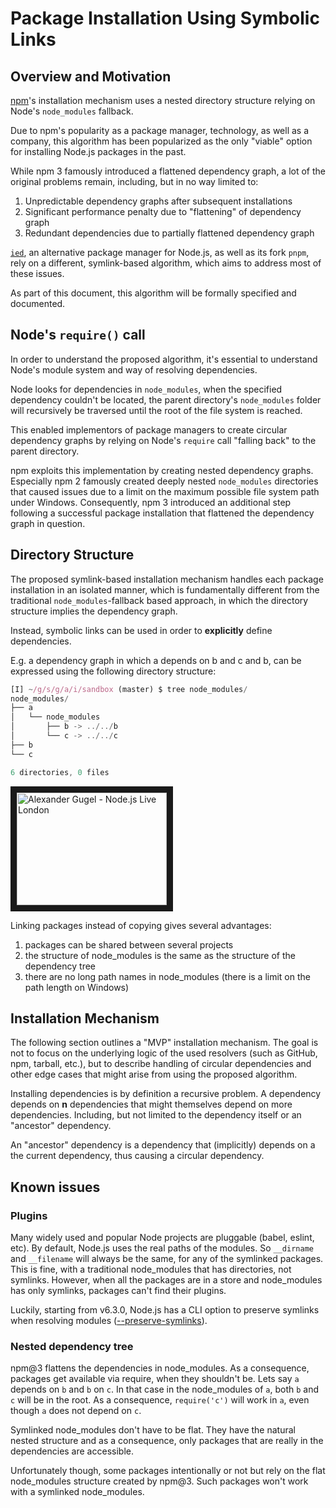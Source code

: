 Package Installation Using Symbolic Links
=========================================

Overview and Motivation
-----------------------

[npm](https://github.com/npm/npm)'s installation mechanism uses a nested
directory structure relying on Node's `node_modules` fallback.

Due to npm's popularity as a package manager, technology, as well as a company,
this algorithm has been popularized as the only "viable" option for installing
Node.js packages in the past.

While npm 3 famously introduced a flattened dependency graph, a lot of the
original problems remain, including, but in no way limited to:

1. Unpredictable dependency graphs after subsequent installations
2. Significant performance penalty due to "flattening" of dependency graph
3. Redundant dependencies due to partially flattened dependency graph

[`ied`](https://github.com/alexanderGugel/ied), an alternative package manager
for Node.js, as well as its fork `pnpm`, rely on a different, symlink-based
algorithm, which aims to address most of these issues.

As part of this document, this algorithm will be formally specified and
documented.

Node's `require()` call
-----------------------

In order to understand the proposed algorithm, it's essential to understand
Node's module system and way of resolving dependencies.

Node looks for dependencies in `node_modules`, when the specified dependency
couldn't be located, the parent directory's `node_modules` folder will
recursively be traversed until the root of the file system is reached.

This enabled implementors of package managers to create circular dependency
graphs by relying on Node's `require` call "falling back" to the parent
directory.

npm exploits this implementation by creating nested dependency graphs.
Especially npm 2 famously created deeply nested `node_modules` directories that
caused issues due to a limit on the maximum possible file system path under
Windows. Consequently, npm 3 introduced an additional step following a
successful package installation that flattened the dependency graph in question.

Directory Structure
-------------------

The proposed symlink-based installation mechanism handles each package
installation in an isolated manner, which is fundamentally different from the
traditional `node_modules`-fallback based approach, in which the directory
structure implies the dependency graph.

Instead, symbolic links can be used in order to **explicitly** define
dependencies.

E.g. a dependency graph in which a depends on b and c and b, can be expressed
using the following directory structure:

```js
[I] ~/g/s/g/a/i/sandbox (master) $ tree node_modules/
node_modules/
├── a
│   └── node_modules
│       ├── b -> ../../b
│       └── c -> ../../c
├── b
└── c

6 directories, 0 files
```

<a href="http://www.youtube.com/watch?feature=player_embedded&v=mNhZrd1VgPs
" target="_blank"><img src="http://img.youtube.com/vi/mNhZrd1VgPs/0.jpg"
alt="Alexander Gugel - Node.js Live London" width="240" height="180" border="10" /></a>

Linking packages instead of copying gives several advantages:

1. packages can be shared between several projects
2. the structure of node_modules is the same as the structure of the dependency tree
3. there are no long path names in node_modules (there is a limit on the path length on Windows)

Installation Mechanism
----------------------

The following section outlines a "MVP" installation mechanism. The goal is not
to focus on the underlying logic of the used resolvers (such as GitHub, npm,
tarball, etc.), but to describe handling of circular dependencies and other edge
cases that might arise from using the proposed algorithm.

Installing dependencies is by definition a recursive problem. A dependency
depends on **n** dependencies that might themselves depend on more dependencies.
Including, but not limited to the dependency itself or an "ancestor" dependency.

An "ancestor" dependency is a dependency that (implicitly) depends on a the
current dependency, thus causing a circular dependency.

Known issues
------------

### Plugins

Many widely used and popular Node projects are pluggable (babel, eslint, etc). By default, Node.js uses the real paths of the modules. So `__dirname` and `__filename` will always be the same, for any of the symlinked packages. This is fine, with a traditional node_modules that has directories, not symlinks. However, when all the packages are in a store and node_modules has only symlinks, packages can't find their plugins.

Luckily, starting from v6.3.0, Node.js has a CLI option to preserve symlinks when resolving modules ([--preserve-symlinks](https://nodejs.org/api/cli.html#cli_preserve_symlinks)).

### Nested dependency tree

npm@3 flattens the dependencies in node_modules. As a consequence, packages get available via require, when they shouldn't be. Lets say `a` depends on `b` and `b` on `c`. In that case in the node_modules of `a`, both `b` and `c` will be in the root. As a consequence, `require('c')` will work in `a`, even though `a` does not depend on `c`.

Symlinked node_modules don't have to be flat. They have the natural nested structure and as a consequence, only packages that are really in the dependencies are accessible.

Unfortunately though, some packages intentionally or not but rely on the flat node_modules structure created by npm@3. Such packages won't work with a symlinked node_modules.